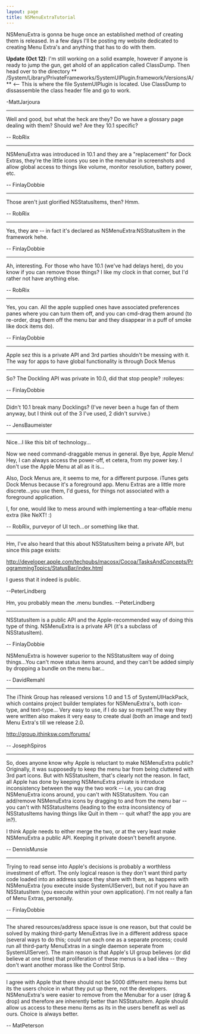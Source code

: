 ```yaml
---
layout: page
title: NSMenuExtraTutorial
---
```


NSMenuExtra is gonna be huge once an established method 
of creating them is released.  In a few days I'll be posting my 
website dedicated to creating Menu Extra's and anything that 
has to do with them.

**Update (Oct 12)**: I'm still working on a solid example, however if anyone is ready to jump the gun, get ahold of an application called ClassDump.  Then head over to the directory ** /System/Library/PrivateFrameworks/SystemUIPlugin.framework/Versions/A/ ** <--  This is where the file SystemUIPlugin is located.  Use ClassDump to dissassemble the class header file and go to work.

-MattJarjoura

----

Well and good, but what the heck are they? Do we have a glossary page dealing with them? Should we? Are they 10.1 specific?

-- RobRix

----

NSMenuExtra was introduced in 10.1 and they are a "replacement" for Dock Extras, they're the little icons you see in the menubar in screenshots and allow global access to things like volume, monitor resolution, battery power, etc.

-- FinlayDobbie

----

Those aren't just glorified NSStatusItems, then? Hmm.

-- RobRix

----

Yes, they are -- in fact it's declared as NSMenuExtra:NSStatusItem in the framework hehe.

-- FinlayDobbie

----

Ah, interesting. For those who have 10.1 (we've had delays here), do you know if you can remove those things? I like my clock in that corner, but I'd rather not have anything else.

-- RobRix

----

Yes, you can. All the apple supplied ones have associated preferences panes where you can turn them off, and you can cmd-drag them around (to re-order, drag them off the menu bar and they disappear in a puff of smoke like dock items do).

-- FinlayDobbie

----

Apple sez this is a private API and 3rd parties shouldn't be messing with it. The way for apps to have global functionality is through Dock Menus

----

So? The Dockling API was private in 10.0, did that stop people? :rolleyes:

-- FinlayDobbie

----

Didn't 10.1 break many Docklings? (I've never been a huge fan of them anyway, but I think out of the 3 I've used, 2 didn't survive.)

-- JensBaumeister 

----

Nice...I like this bit of technology...

Now we need command-draggable menus in general. Bye bye, Apple Menu! Hey, I can always access the power-off, et cetera, from my power key. I don't use the Apple Menu at all as it is...

Also, Dock Menus are, it seems to me, for a different purpose. iTunes gets Dock Menus because it's a foreground app. Menu Extras are a little more discrete...you use them, I'd guess, for things not associated with a foreground application.

I, for one, would like to mess around with implementing a tear-offable menu extra (like NeXT! :)

-- RobRix, purveyor of UI tech...or something like that.

----

Hm, I've also heard that this about NSStatusItem being a private API, but since this page exists:

http://developer.apple.com/techpubs/macosx/Cocoa/TasksAndConcepts/ProgrammingTopics/StatusBar/index.html

I guess that it indeed is public.

--PeterLindberg

Hm, you probably mean the .menu bundles. --PeterLindberg

----

NSStatusItem is a public API and the Apple-recommended way of doing this type of thing. NSMenuExtra is a private API (it's a subclass of NSStatusItem).

-- FinlayDobbie

NSMenuExtra is however superior to the NSStatusItem way of doing things...You can't move status items around, and they can't be added simply by dropping a bundle on the menu bar...

-- DavidRemahl

----

The iThink Group has released versions 1.0 and 1.5 of SystemUIHackPack, which contains project builder templates for NSMenuExtra's, both icon-type, and text-type... Very easy to use, if I do say so myself.The way they were written also makes it very easy to create dual (both an image and text) Menu Extra's till we release 2.0.

http://group.ithinksw.com/forums/

-- JosephSpiros

----

So, does anyone know why Apple is reluctant to make NSMenuExtra public?  Originally, it was supposedly to keep the menu bar from being cluttered with 3rd part icons.  But with NSStatusItem, that's clearly not the reason.  In fact, all Apple has done by keeping NSMenuExtra private is introduce inconsistency between the way the two work -- i.e, you can drag NSMenuExtra icons around, you can't with NSStatusItem.  You can add/remove NSMenuExtra icons by dragging to and from  the menu bar -- you can't with NSStatusItems (leading to the extra inconsistency of NSStatusItems having things like Quit in them -- quit what?  the app you are in?).

I think Apple needs to either merge the two, or at the very least make NSMenuExtra a public API.  Keeping it private doesn't benefit anyone.

-- DennisMunsie

----

Trying to read sense into Apple's decisions is probably a worthless investment of effort. The only logical reason is they don't want third party code loaded into an address space they share with them, as happens with NSMenuExtra (you execute inside SystemUIServer), but not if you have an NSStatusItem (you execute within your own application). I'm not really a fan of Menu Extras, personally.

-- FinlayDobbie

----

The shared resources/address space issue is one reason, but that could be solved by making third-party MenuExtras live in a different address space (several ways to do this; could run each one as a separate process; could run all third-party MenuExtras in a single daemon seperate from SystemUIServer). The main reason is that Apple's UI group believes (or did believe at one time) that proliferation of these menus is a bad idea -- they don't want another morass like the Control Strip.

----

I agree with Apple that there should not be 5000 different menu items but its the users choice in what they put up there, not the developers. NSMenuExtra's were easier to remove from the Menubar for a user (drag & drop) and therefore are inherently better than NSStatusItem. Apple should allow us access to these menu items as its in the users benefit as well as ours. Choice is always better.

-- MatPeterson


